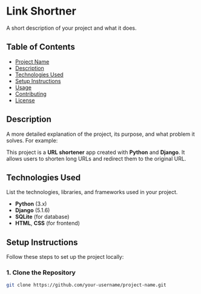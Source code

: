 # Link Shortner

A short description of your project and what it does. 

## Table of Contents
- [Project Name](#project-name)
- [Description](#description)
- [Technologies Used](#technologies-used)
- [Setup Instructions](#setup-instructions)
- [Usage](#usage)
- [Contributing](#contributing)
- [License](#license)

## Description

A more detailed explanation of the project, its purpose, and what problem it solves. For example:

This project is a **URL shortener** app created with **Python** and **Django**. It allows users to shorten long URLs and redirect them to the original URL.

## Technologies Used

List the technologies, libraries, and frameworks used in your project.

- **Python** (3.x)
- **Django** (5.1.6)
- **SQLite** (for database)
- **HTML**, **CSS** (for frontend)

## Setup Instructions

Follow these steps to set up the project locally:

### 1. Clone the Repository

```bash
git clone https://github.com/your-username/project-name.git
